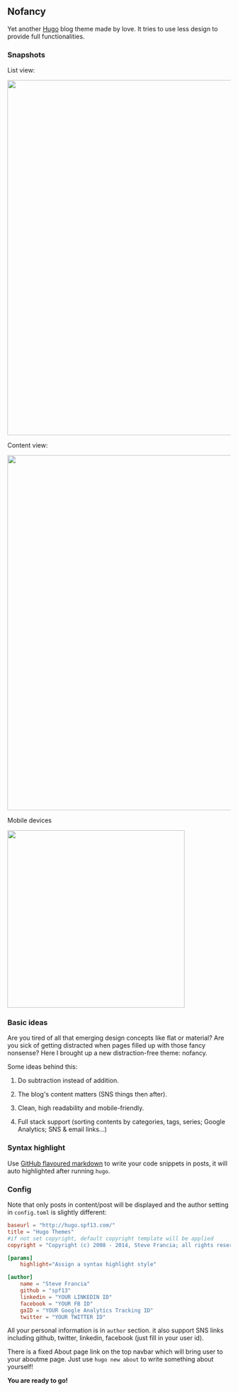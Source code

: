 ## Nofancy

Yet another [Hugo](http://hugo.spf13.com) blog theme made by love. It tries to use less design to provide full functionalities.


### Snapshots

List view:

<img src="https://raw.githubusercontent.com/gizak/nofancy/master/images/list.png" width="800">

Content view:

<img src="https://raw.githubusercontent.com/gizak/nofancy/master/images/content.png" width="800">

Mobile devices

<img src="https://raw.githubusercontent.com/gizak/nofancy/master/images/mobile.png" width="400">

### Basic ideas

Are you tired of all that emerging design concepts like flat or material? Are you sick of getting distracted when pages filled up with those fancy nonsense? Here I brought up a new distraction-free theme: nofancy.

Some ideas behind this:

1. Do subtraction instead of addition.

2. The blog's content matters (SNS things then after).

3. Clean, high readability and mobile-friendly.

4. Full stack support (sorting contents by categories, tags, series; Google Analytics; SNS & email links...)

### Syntax highlight
Use [GitHub flavoured markdown](https://help.github.com/articles/github-flavored-markdown/#syntax-highlighting) to write your code snippets in posts, it will auto highlighted after running `hugo`.

### Config

Note that only posts in content/post will be displayed and the author setting in `config.toml` is slightly different:

```toml
baseurl = "http://hugo.spf13.com/"
title = "Hugo Themes"
#if not set copyright, default copyright template will be applied
copyright = "Copyright (c) 2008 - 2014, Steve Francia; all rights reserved."

[params]
	highlight="Assign a syntax highlight style"

[author]
    name = "Steve Francia"
    github = "spf13"
    linkedin = "YOUR LINKEDIN ID"
    facebook = "YOUR FB ID"
    gaID = "YOUR Google Analytics Tracking ID"
    twitter = "YOUR TWITTER ID"
```

All your personal information is in `author` section. it also support SNS links including github, twitter, linkedin, facebook (just fill in your user id).

There is a fixed About page link on the top navbar which will bring user to your aboutme page. Just use `hugo new about` to write something about yourself!

__You are ready to go!__
